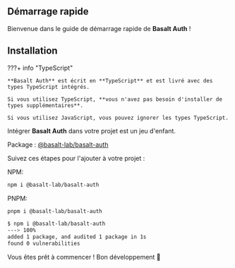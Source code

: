 ## **Démarrage rapide**

Bienvenue dans le guide de démarrage rapide de **Basalt Auth** !

## **Installation**

???+ info "TypeScript"

    **Basalt Auth** est écrit en **TypeScript** et est livré avec des types TypeScript intégrés.

    Si vous utilisez TypeScript, **vous n'avez pas besoin d'installer de types supplémentaires**.

    Si vous utilisez JavaScript, vous pouvez ignorer les types TypeScript.

Intégrer **Basalt Auth** dans votre projet est un jeu d'enfant.

Package : [@basalt-lab/basalt-auth](https://www.npmjs.com/package/@basalt-lab/basalt-auth)

Suivez ces étapes pour l'ajouter à votre projet :

NPM:
```bash
npm i @basalt-lab/basalt-auth
```

PNPM:
```bash
pnpm i @basalt-lab/basalt-auth
```

<!-- termynal -->

```bash
$ npm i @basalt-lab/basalt-auth
---> 100%
added 1 package, and audited 1 package in 1s
found 0 vulnerabilities
```

Vous êtes prêt à commencer ! Bon développement 🚀
